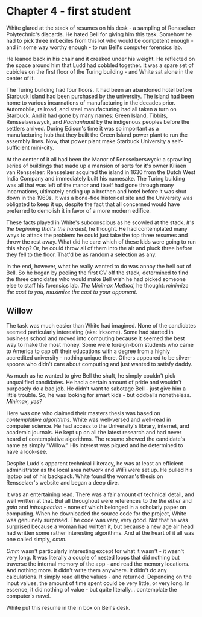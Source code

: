 # Chapter 4 - first student

White glared at the stack of resumes on his desk - a sampling of Rensselaer Polytechnic's discards. He hated Bell for giving him this task. Somehow he had to pick three imbeciles from this lot who would be competent enough - and in some way worthy enough - to run Bell's computer forensics lab.

He leaned back in his chair and it creaked under his weight. He reflected on the space around him that Ludd had cobbled together. It was a spare set of cubicles on the first floor of the Turing building - and White sat alone in the center of it.

The Turing building had four floors. It had been an abandoned hotel before Starbuck Island had been purchased by the university. The island had been home to various incarnations of manufacturing in the decades prior. Automobile, railroad, and steel manufacturing had all taken a turn on Starbuck. And it had gone by many names: Green Island, Tibbits, Rensselaerswyck, and _Pachanhanit_ by the indigenous peoples before the settlers arrived. During Edison's time it was so important as a manufacturing hub that they built the Green Island power plant to run the assembly lines. Now, that power plant make Starbuck University a self-sufficient mini-city.

At the center of it all had been the Manor of Rensselaerswyck: a sprawling series of buildings that made up a mansion of sorts for it's owner Kiliaen van Rensselaer. Rensselaer acquired the island in 1630 from the Dutch West India Company and immediately built his namesake. The Turing building was all that was left of the manor and itself had gone through many incarnations, ultimately ending up a brothen and hotel before it was shut down in the 1960s. It was a bona-fide historical site and the University was obligated to keep it up, despite the fact that all concerned would have preferred to demolish it in favor of a more modern edifice.

These facts played in White's subconscious as he scowled at the stack. _It's the beginning that's the hardest,_ he thought. He had contemplated many ways to attack the problem: he could just take the top three resumes and throw the rest away. What did he care which of these kids were going to run this shop? Or, he could throw all of them into the air and pluck three before they fell to the floor. That'd be as random a selection as any. 

In the end, however, what he really wanted to do was annoy the hell out of Bell. So he began by peeling the first CV off the stack, determined to find the three candidates who would make Bell wish he had picked someone else to staff his forensics lab. _The Minimax Method,_ he thought: _minimize the cost to you, maximize the cost to your opponent._

## Willow

The task was much easier than White had imagined. None of the candidates seemed particularly interesting (aka: irksome). Some had started in business school and moved into computing because it seemed the best way to make the most money. Some were foreign-born students who came to America to cap off their educations with a degree from a highly accredited university - nothing unique there. Others appeared to be silver-spoons who didn't care about computing and just wanted to satisfy daddy.

As much as he wanted to give Bell the shaft, he simply couldn't pick unqualified candidates. He had a certain amount of pride and wouldn't purposely do a bad job. He didn't want to sabotage Bell - just give him a little trouble. So, he was looking for smart kids - but oddballs nonetheless. _Minimax, yes?_

Here was one who claimed their masters thesis was based on _contemplative algorithms._ White was well-versed and well-read in computer science. He had access to the University's library, internet, and academic journals. He kept up on all the latest research and had never heard of contemplative algorithms. The resume showed the candidate's name as simply "Willow." His interest was piqued and he determined to have a look-see.

Despite Ludd's apparent technical illiteracy, he was at least an efficient administrator as the local area network and WiFi were set up. He pulled his laptop out of his backpack. White found the woman's thesis on Rensselaer's website and began a deep dive.

It was an entertaining read. There was a fair amount of technical detail, and well written at that. But all throughout were references to the _the ether_ and _gaia_ and _introspection_ - none of which belonged in a scholarly paper on computing. When he downloaded the source code for the project, White was genuinely surprised. The code was very, very good. Not that he was surprised because a woman had written it, but because a new age air head had written some rather interesting algorithms. And at the heart of it all was one called simply, _omm_.

_Omm_ wasn't particularly interesting except for what it wasn't - it wasn't very long. It was literally a couple of nested loops that did nothing but traverse the internal memory of the app - and read the memory locations. And nothing more. It didn't write them anywhere. It didn't do any calculations. It simply read all the values - and returned. Depending on the input values, the amount of time spent could be very little, or very long. In essence, it did nothing of value - but quite literally... contemplate the computer's navel.

White put this resume in the in box on Bell's desk.


<!--stackedit_data:
eyJoaXN0b3J5IjpbMTcyNDUxODg0Nyw4NDE4NTc4NF19
-->